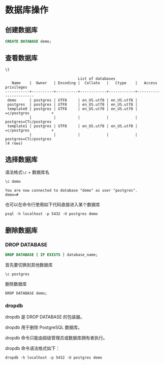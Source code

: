 # 数据库操作

## 创建数据库

```sql
CREATE DATABASE demo;
```

## 查看数据库

```sql
\l
```

```
                                 List of databases
   Name    |  Owner   | Encoding |  Collate   |   Ctype    |   Access privileges   
-----------+----------+----------+------------+------------+-----------------------
 demo      | postgres | UTF8     | en_US.utf8 | en_US.utf8 | 
 postgres  | postgres | UTF8     | en_US.utf8 | en_US.utf8 | 
 template0 | postgres | UTF8     | en_US.utf8 | en_US.utf8 | =c/postgres          +
           |          |          |            |            | postgres=CTc/postgres
 template1 | postgres | UTF8     | en_US.utf8 | en_US.utf8 | =c/postgres          +
           |          |          |            |            | postgres=CTc/postgres
(4 rows)

```



## 选择数据库

语法格式`\c` + 数据库名

```sql
\c demo
```

```
You are now connected to database "demo" as user "postgres".
demo=# 
```

也可以在命令行使用如下代码直接进入某个数据库

```
psql -h localhost -p 5432 -U postgres demo
```

## 删除数据库

### DROP DATABASE

```SQL
DROP DATABASE [ IF EXISTS ] database_name;
```

首先要切换到其他数据库

```
\c postgres
```

删除数据库

```
DROP DATABASE demo;
```



### dropdb

dropdb 是 DROP DATABASE 的包装器。

dropdb 用于删除 PostgreSQL 数据库。

dropdb 命令只能由超级管理员或数据库拥有者执行。

dropdb 命令语法格式如下：

```
dropdb -h localhost -p 5432 -U postgres demo
```


